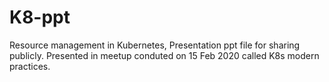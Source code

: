 # K8-ppt
Resource management in Kubernetes, Presentation ppt file for sharing publicly. 
Presented in meetup conduted on 15 Feb 2020 called K8s modern practices. 
